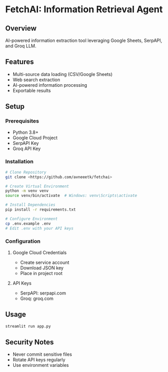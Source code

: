 # FetchAI: Information Retrieval Agent

## Overview
AI-powered information extraction tool leveraging Google Sheets, SerpAPI, and Groq LLM.

## Features
- Multi-source data loading (CSV/Google Sheets)
- Web search extraction
- AI-powered information processing
- Exportable results

## Setup

### Prerequisites
- Python 3.8+
- Google Cloud Project
- SerpAPI Key
- Groq API Key

### Installation
```bash
# Clone Repository
git clone <https://github.com/avneeetk/fetchai>

# Create Virtual Environment
python -m venv venv
source venv/bin/activate  # Windows: venv\Scripts\activate

# Install Dependencies
pip install -r requirements.txt

# Configure Environment
cp .env.example .env
# Edit .env with your API keys
```

### Configuration
1. Google Cloud Credentials
   - Create service account
   - Download JSON key
   - Place in project root

2. API Keys
   - SerpAPI: serpapi.com
   - Groq: groq.com

## Usage
```bash
streamlit run app.py
```

## Security Notes
- Never commit sensitive files
- Rotate API keys regularly
- Use environment variables
